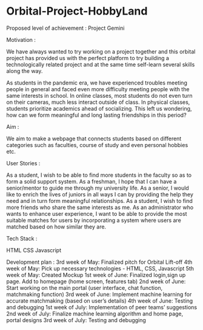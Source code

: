 # Orbital-Project-HobbyLand

Proposed level of achievement :
Project Gemini

Motivation :

We have always wanted to try working on a project together and this orbital project has provided us with the perfect platform to try building a technologically related project and at the same time self-learn several skills along the way.

As students in the pandemic era, we have experienced troubles meeting people in general and faced even more difficulty meeting people with the same interests in school. In online classes, most students do not even turn on their cameras, much less interact outside of class. In physical classes, students prioritize academics ahead of socializing. This left us wondering, how can we form meaningful and long lasting friendships in this period?

Aim :

We aim to make a webpage that connects students based on different categories such as faculties, course of study and even personal hobbies etc.

User Stories :

As a student, I wish to be able to find more students in the faculty so as to form a solid support system.
As a freshman, I hope that I can have a senior/mentor to guide me through my university life.
As a senior, I would like to enrich the lives of juniors in all ways I can by providing the help they need and in turn form meaningful relationships.
As a student, I wish to find more friends who share the same interests as me.
As an administrator who wants to enhance user experience, I want to be able to provide the most suitable matches for users by incorporating a system where users are matched based on how similar they are.

Tech Stack :

HTML
CSS
Javascript


Development plan :
3rd week of May: Finalized pitch for Orbital Lift-off
4th week of May: Pick up necessary technologies - HTML, CSS, Javascript
5th week of May: Created Mockup
1st week of June: Finalized login,sign up page. Add to homepage (home screen, features tab)
2nd week of June: Start working on the main portal (user interface, chat function, matchmaking function)
3rd week of June: Implement machine learning for accurate matchmaking (based on user’s details)
4th week of June: Testing and debugging
1st week of July: Implementation of peer teams’ suggestions
2nd week of July: Finalize machine learning algorithm and home page, portal designs
3rd week of July: Testing and debugging
